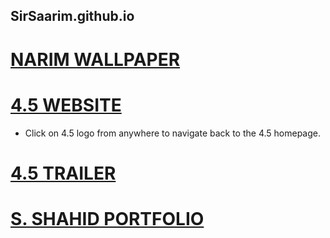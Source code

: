 ## SirSaarim.github.io

# [NARIM WALLPAPER](https://sirsaarim.github.io/NarimWallpaper "NARIM WALLPAPER")
# [4.5 WEBSITE](https://sirsaarim.github.io/FourPointFive/Website "4.5 WEBSITE")
* Click on 4.5 logo from anywhere to navigate back to the 4.5 homepage. 
# [4.5 TRAILER](https://sirsaarim.github.io/FourPointFive/Trailer "4.5 TRAILER")
# [S. SHAHID PORTFOLIO](https://sirsaarim.github.io/SaarimShahid/Portfolio "S. SHAHID PORTFOLIO") 
